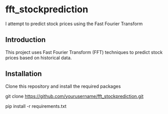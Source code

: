 # fft_stockprediction
I attempt to predict stock prices using the Fast Fourier Transform
## Introduction
This project uses Fast Fourier Transform (FFT) techniques to predict stock prices based on historical data.

## Installation
Clone this repository and install the required packages

git clone https://github.com/yourusername/fft_stockprediction.git

pip install -r requirements.txt

